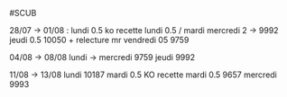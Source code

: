 #SCUB 

28/07 -> 01/08 :
lundi 0.5 ko recette
lundi 0.5 / mardi mercredi 2 -> 9992
jeudi 0.5 10050 + relecture mr
vendredi 05 9759

04/08 -> 08/08
lundi -> mercredi 9759
jeudi 9992

11/08 -> 13/08
lundi 10187
mardi 0.5 KO recette
mardi 0.5 9657
mercredi 9993